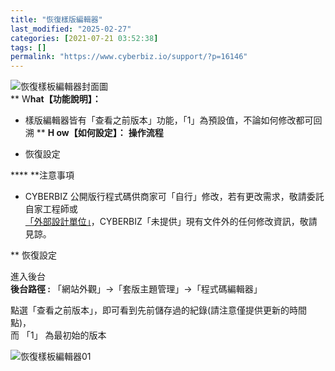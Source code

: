 ```yaml
---
title: "恢復樣版編輯器"
last_modified: "2025-02-27"
categories: [2021-07-21 03:52:38]
tags: []
permalink: "https://www.cyberbiz.io/support/?p=16146"
---
```


![恢復樣板編輯器封面圖](https://www.cyberbiz.io/support/wp-content/uploads/2021/07/恢復樣板編輯器封面圖.png)  
** W**hat【功能說明】：**

* 樣版編輯器皆有「查看之前版本」功能，「1」為預設值，不論如何修改都可回溯
** **H ow【如何設定】：** **操作流程**  


* 恢復設定

**** **注意事項  

* CYBERBIZ 公開版行程式碼供商家可「自行」修改，若有更改需求，敬請委託自家工程師或  
[「外部設計單位」](https://docs.google.com/spreadsheets/d/1uvrqOE10xyMVPvUctgOw9HddT9wbty5ZCNnBQCpmlMI/edit?usp=sharing)，CYBERBIZ「未提供」現有文件外的任何修改資訊，敬請見諒。

** 恢復設定  

進入後台  
**後台路徑 :** 「網站外觀」→「套版主題管理」→「程式碼編輯器」  

點選「查看之前版本」，即可看到先前儲存過的紀錄(請注意僅提供更新的時間點)，  
而 「1」 為最初始的版本  

![恢復樣板編輯器01](https://www.cyberbiz.io/support/wp-content/uploads/2021/07/恢復樣板編輯器01.png)

